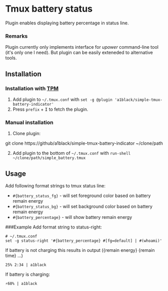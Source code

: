 # Tmux battery status
Plugin enables displaying battery percentage in status line.

### Remarks
Plugin currently only implements interface for *upower* command-line tool (it's only one I need). But plugin can be easily exteneded to alternative tools.

## Installation
### Installation with [TPM](https://github.com/tmux-plugins/tpm)
1. Add plugin to `~/.tmux.conf` with `set -g @plugin 'a1black/simple-tmux-battery-indicator'`
2. Press `prefix` + <kbd>I</kbd> to fetch the plugin.
### Manual installation
1. Clone plugin: 

git clone https://github/a1black/simple-tmux-battery-indicator ~/clone/path

2. Add plugin to the bottom of `~/.tmux.conf` with `run-shell ~/clone/path/simple_battery.tmux`

## Usage
Add following format strings to tmux status line:
- `#{battery_status_fg}` - will set foreground color based on battery remain energy
- `#{battery_status_bg}` - will set background color based on battery remain energy
- `#{battery_percentage}` - will show battery remain energy

###Example
Add format string to status-right:

    # ~/.tmux.conf
    set -g status-right '#{battery_percentage} #[fg=default] | #(whoami)'

If battery is not charging this results in output ({remain energy} {remain time} ...)

    25% 2:34 | a1black

If battery is charging:

    ⚡️60% | a1black

